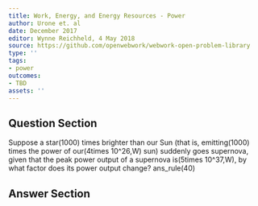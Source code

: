 ```yaml
---
title: Work, Energy, and Energy Resources - Power
author: Urone et. al
date: December 2017
editor: Wynne Reichheld, 4 May 2018
source: https://github.com/openwebwork/webwork-open-problem-library
type: ''
tags:
- power
outcomes:
- TBD
assets: ''
---
```


## Question Section 

Suppose a star(1000) times brighter than our Sun (that is, emitting(1000) times the power of our(4times 10^26,W) sun) suddenly goes supernova, given that the peak power output of a supernova is(5times 10^37,W), by what factor does its power output change?
ans_rule(40)



## Answer Section

